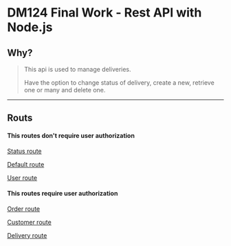 # DM124 Final Work - Rest API with Node.js

## Why?

> This api is used to manage deliveries.
>
> Have the option to change status of delivery, create a new, retrieve one or many and delete one.

---------------------------------------------------------------------------------------------------------------

## Routs

#### This routes don't require user authorization

[Status route](./docs/status.md)

[Default route](./docs/default.md)

[User route](./docs/user.md)

#### This routes require user authorization

[Order route](./docs/order.md)

[Customer route](./docs/customer.md)

[Delivery route](./docs/delivery.md)
